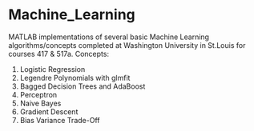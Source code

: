 # Machine_Learning

MATLAB implementations of several basic Machine Learning algorithms/concepts completed at Washington University in St.Louis for courses 417 & 517a.
Concepts:

1. Logistic Regression
2. Legendre Polynomials with glmfit
3. Bagged Decision Trees and AdaBoost
4. Perceptron
5. Naive Bayes
6. Gradient Descent 
7. Bias Variance Trade-Off

